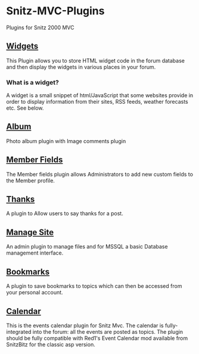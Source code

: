 # Snitz-MVC-Plugins
Plugins for Snitz 2000 MVC

## [Widgets](../../tree/main/ForumWidgets)
This Plugin allows you to store HTML widget code in the forum database and then display the widgets in various places in your forum.

### What is a widget?
  A widget is a small snippet of html/JavaScript that some websites provide in order to display information from their sites, RSS feeds, weather forecasts etc. See below.

## [Album](../../tree/main/PhotoAlbum)
Photo album plugin with Image comments plugin

## [Member Fields](../../tree/main/MemberFields)
The Member fields plugin allows Administrators to add new custom fields to the Member profile.

## [Thanks](../../tree/main/PostThanks)
A plugin to Allow users to say thanks for a post.

## [Manage Site](../../tree/main/SiteManager)
An admin plugin to manage files and for MSSQL a basic Database management interface.

## [Bookmarks](../../tree/main/SnitzBookmarks)
A plugin to save bookmarks to topics which can then be accessed from your personal account.

## [Calendar](../../tree/main/SnitzEvents)
This is the events calendar plugin for Snitz Mvc. The calendar is fully-integrated into the forum: all the events are posted as topics. The plugin should be fully compatible with Red1's Event Calendar mod available from SnitzBitz for the classic asp version.

